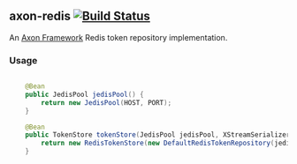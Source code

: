 ## axon-redis [![Build Status](https://travis-ci.org/be-cloudway/axon-redis.svg?branch=master)](https://travis-ci.org/be-cloudway/axon-redis)

An [Axon Framework](https://github.com/AxonFramework/AxonFramework) Redis token repository implementation.

### Usage

```java

    @Bean
    public JedisPool jedisPool() {
        return new JedisPool(HOST, PORT);
    }

    @Bean
    public TokenStore tokenStore(JedisPool jedisPool, XStreamSerializer xStreamSerializer) {
        return new RedisTokenStore(new DefaultRedisTokenRepository(jedisPool), xStreamSerializer);
    }
```
